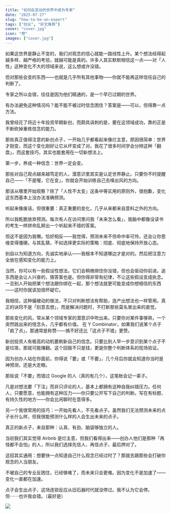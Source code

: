 ```yaml
---
title: "如何在变动的世界中成为专家"
date: "2025-07-27"
slug: "how-to-be-an-expert"
tags: ["创业", "好文推荐"]
cover: "cover.jpg"
icon: "😎"
images: ["cover.jpg"]
---
```

如果这世界是静止不变的，我们对观念的信心就能一路线性上升。某个想法经得起越多样、越严格的考验，就越可能是真的。许多人其实默默相信这一点——对「人性」这种变化不大的领域来说，这么想或许没错。



但对那些会变的东西——也就是几乎所有其他事物——你就不能再这样信任自己的判断了。



专家之所以会错，往往是因为他们精通的，是一个早已过期的世界。



有办法避免这种情况吗？能不能不被过时信念困住？答案是——可以，但得靠一点方法。



我曾经花了将近十年投资早期新创，而颇具讽刺的是，要在这领域成功，靠的正是不断砍掉重练信念的能力。



那些真正值得注意的新创点子，一开始几乎都看起来像烂主意，原因很简单：世界才刚变，而这个变化刚好让它从坏变成了对。我花了很多时间学会分辨这种「翻盘」，而这套技巧，其实也能套用在一切新想法上。



第一步，养成一种信念：世界一定会变。



那些对自己观点越来越笃定的人，潜意识里其实是认定世界静止。只要你不时提醒自己——「不是喔，它在变」，你就会开始训练自己去嗅出风的方向。



那该从哪里开始观察？除了「人性不太变」这条中等实用的原则外，很抱歉，变化这东西基本上没办法准确预测。



听起来像废话，但很重要：真正重要的变化，几乎从来都来自意料之外的方向。



所以我乾脆放弃预测。每次有人在访问里问我「未来怎么看」，我脑中都像没读书的考生一样拼命乱掰出一个听起来不错的答案。



但这不是因为我懒。恰好相反——我觉得，预测未来不但命中率可怜，还会让你思维变得僵硬。与其乱猜，不如选择更实际的策略：彻底、彻底地保持开放心态。



别自以为知道方向，先诚实地承认——我根本不知道哪边才是对的。然后把注意力全放在感知变化的能力上。



当然，你可以有一些假设性想法。它们会稍微绑住你没错，但也会驱动你前进。追东西是会让人兴奋的，猜答案也是。但你得非常有纪律，不让这些假设变成执念。
一旦别人开始把某个想法跟你绑在一起，那个想法就更可能变成你想相信的东西——这时你就该加倍怀疑它。



我相信，这种偏被动的做法，不只对判断想法有帮助，连产出想法也一样管用。真正的诀窍不是「刻意去想」，而是解决问题时，不打断那些莫名冒出来的直觉。



那些变化的风，常从某个领域专家的潜意识中吹出来。只要你对某件事够熟，一个突然跳出来的怪念头，几乎都有价值。
在 Y Combinator，如果我们说某个点子「疯了点」，那通常是称赞——搞不好还比「这点子不错」更赞。



新创投资人有极高的动机要刷新自己的信念。只要比别人早一步意识到某个点子不是垃圾，那就可能赚翻。这个回报不只是钱，更是你整个判断体系的现场验证。



因为创办人站在你面前，你得说「要」或「不要」，几个月后你就会知道你当时是神预测，还是大走眼。



那些说「不要」而错过 Google 的人（真的有几个），这笔帐会记一辈子。



凡是对想法要「下注」而非只评论的人，基本上都拥有这种自我纠错压力。任何人，只要愿意，也能拥有这种压力——你只要公开写下自己的判断。写在有标题、有持久性的地方——你会比闲聊时在意得多。



另一个我很常用的技巧：一开始先看人，不先看点子。虽然我们无法预测未来的点子长什么样，但我很能预测什么样的人会生出未来的点子。



真正的新点子，来自那种：认真、有劲、脑袋够独立的人。



当初我们其实觉得 Airbnb 是烂主意，但我们看得出来——创办人他们是那种「再怪都不会怕」的人，所以我们选择先信人、再信点子，最后押对了。



这招其实通用：想要快一点知道自己什么观念已经过时了？那就去跟那些会打破你观念的人当朋友。



不被自己的专业反困住，已经够难了，而未来只会更难。因为变化不是加速了——变化一直都在加速。



点子会生出点子，这场连锁反应从旧石器时代就没停过。我不认为它会停。
但⋯⋯也许我会错。（最好是）




![](https://prod-files-secure.s3.us-west-2.amazonaws.com/112d0858-5090-4d34-a606-b75eb8d65fd2/46476355-9cf3-4e99-9b7a-3531bc426380/1000202064.png?X-Amz-Algorithm=AWS4-HMAC-SHA256&X-Amz-Content-Sha256=UNSIGNED-PAYLOAD&X-Amz-Credential=ASIAZI2LB466QJVFOV3J%2F20250809%2Fus-west-2%2Fs3%2Faws4_request&X-Amz-Date=20250809T233215Z&X-Amz-Expires=3600&X-Amz-Security-Token=IQoJb3JpZ2luX2VjEI%2F%2F%2F%2F%2F%2F%2F%2F%2F%2F%2FwEaCXVzLXdlc3QtMiJHMEUCIQDZf0JpuZnsoy2xO6XEfpTmO8iUPJXXLAF%2Bbhm22TKhSAIgYQbw9FJwqQrfgS27qzzthL3VbnXOwQ3heXLqZnD9ka0qiAQIyP%2F%2F%2F%2F%2F%2F%2F%2F%2F%2FARAAGgw2Mzc0MjMxODM4MDUiDIYXWRKEE4liXDr%2F4SrcA%2F93t6r7McHpcBFPRMI1sSkXbixU5nkunf3n6czP4qmtxLcKwmylUIIaQmOmwLdlHofmfxUR0KiQetL7ihgdIUj0DLZddYmEhgK0ETMm8H%2Fyggc%2B33H0qCJflCQnjA%2FPw5lXlyaQ%2BR2PGgdMTYT%2BrqEKK15UCXzI2a2rlaSo6uHQ2gKauZUIL9%2BkjJadlULAjMYBgwUXpF8qoo13De7%2FMe2C4H3pYJN8wINMc0xSk0KWY%2BxpYvDEofnTNnb4zBob5fuN%2FERuoUQPzAw6xiBHyVt0Qc3%2FiYgPK0CbtA12yZ2OCdfxSwxe863YMT9tdNRAv57F%2FE36%2FaINQ7M1JuUGDdE8PpciVacKBt%2BiguaVRU%2FRIa9lpfNuF3rNvJ7vZxlgDURbf%2BqhbxUxva5KloS7FVq6rYOribr0vyulrD4oSHozorgUEA2Wsqnc6EAarz3AfTZNLPxAh8EO9NZTLdR2jJDLWzW68E8s90wHN4dv2WSmFk6b%2Bw8hUvxhPyUJ1Rzt4yeRNNducc1C1fi2WCcrxv8hI7ReTb%2BIQf7t14lv3WlNejG9du4%2BeQDdhlGTg7LyzCcJ8pi%2Bnn8CP%2BwgVwsbOESM%2BEb4BHKpZKLIrNzNZUZKA51h76H60a9qU8PeMP%2BY38QGOqUBRni2W544Mxkbo%2Fs8ZGLZ0gwCrQv233hnKrIv2k3axqLfVdXRUyA4aq%2BZaGmzR8GPe9PdnaROYZttj4clF6GlrA8O2vw8phL9OiBjGpSAcFdQQI1rn8Mrd9gi%2FNwO%2FHg8BhFn2vEopW0CVoAdZnfvzTHTHcibBi4AQp3FVqD5Oertav1NlZja1ntUwRWl4tP%2BKn%2BVhhUWo0GW3W0YbfK9xE02XHib&X-Amz-Signature=a361e4c1ba6c02cf17596dcfe6b84ea853bf85c166ca4948c3e095a4e8e0202b&X-Amz-SignedHeaders=host&x-amz-checksum-mode=ENABLED&x-id=GetObject)

